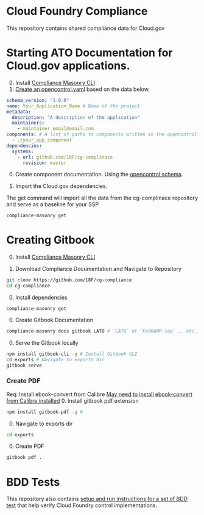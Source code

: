 # Cloud Foundry Compliance
This repository contains shared compliance data for Cloud.gov

# Starting ATO Documentation for Cloud.gov applications.
0. Install [Compliance Masonry CLI](https://github.com/opencontrol/compliance-masonry)
0. [Create an opencontrol.yaml](https://github.com/opencontrol/compliance-masonry#creating-an-opencontrol-project) based on the data below.
  ```yaml
  schema_version: "1.0.0"
  name: Your_Application_Name # Name of the project
  metadata:
    description: "A description of the application"
    maintainers:
      - maintainer_email@email.com
  components: # A list of paths to components written in the opencontrol format for more information view: https://github.com/opencontrol/schemas
    - ./your_app_component
  dependencies:
    systems:
      - url: github.com/18F/cg-complinace
        revision: master
  ```

0. Create component documentation. Using the [opencontrol schema](https://github.com/opencontrol/schemas).

0. Import the Cloud.gov dependencies.

  The get command will import all the data from the cg-complinace repository and serve as a baseline for your SSP
  ```bash
  compliance-masonry get
  ```


# Creating Gitbook
0. Install [Compliance Masonry CLI](https://github.com/opencontrol/compliance-masonry)

0. Download Compliance Documentation and Navigate to Repository

  ```bash
  git clone https://github.com/18F/cg-compliance
  cd cg-compliance
  ```

0. Install dependencies

  ```
  compliance-masonry get
  ```

0. Create Gitbook Documentation

  ```bash
  compliance-masonry docs gitbook LATO # `LATO` or `FedRAMP-low` .. etc.
  ```

0. Serve the Gitbook locally

  ```bash
  npm install gitbook-cli -g # Install Gitbook CLI
  cd exports # Navigate to exports dir
  gitbook serve
  ```

### Create PDF
Req: Install ebook-convert from Calibre
[May need to install ebook-convert from Calibre installed](https://github.com/GitbookIO/gitbook/issues/333)
0. Install gitbook pdf extension

  ```bash
  npm install gitbook-pdf -g #
  ```

0. Navigate to exports dir

  ```bash
  cd exports
  ```

0. Create PDF

  ```bash
  gitbook pdf .
  ```


  # BDD Tests
  This repository also contains [setup and run instructions for a set of BDD test](https://github.com/18F/cg-compliance/tree/master/BDD) that help verify Cloud Foundry control implementations.
